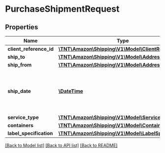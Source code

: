 # PurchaseShipmentRequest

## Properties
Name | Type | Description | Notes
------------ | ------------- | ------------- | -------------
**client_reference_id** | [**\TNT\Amazon\Shipping\V1\Model\ClientReferenceId**](ClientReferenceId.md) |  | 
**ship_to** | [**\TNT\Amazon\Shipping\V1\Model\Address**](Address.md) |  | 
**ship_from** | [**\TNT\Amazon\Shipping\V1\Model\Address**](Address.md) |  | 
**ship_date** | [**\DateTime**](\DateTime.md) | The start date and time. This defaults to the current date and time. | [optional] 
**service_type** | [**\TNT\Amazon\Shipping\V1\Model\ServiceType**](ServiceType.md) |  | 
**containers** | [**\TNT\Amazon\Shipping\V1\Model\ContainerList**](ContainerList.md) |  | 
**label_specification** | [**\TNT\Amazon\Shipping\V1\Model\LabelSpecification**](LabelSpecification.md) |  | 

[[Back to Model list]](../README.md#documentation-for-models) [[Back to API list]](../README.md#documentation-for-api-endpoints) [[Back to README]](../README.md)


